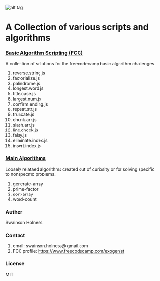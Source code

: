 ![alt tag](https://github.com/Exogenist/algorithm-library/blob/master/img/header.png)

# A Collection of various scripts and algorithms 

### [Basic Algorithm Scripting (FCC)](https://github.com/Exogenist/Robotik-js/tree/master/basic-algorithm-scripting)
A collection of solutions for the freecodecamp basic algorithm challenges. 

1. reverse.string.js
2. factorialize.js
3. palindrome.js
4. longest.word.js
5. title.case.js
6. largest.num.js
7. confirm.ending.js
8. repeat.str.js
9. truncate.js
10. chunk.arr.js
11. slash.arr.js
12. line.check.js
13. falsy.js
14. eliminate.index.js
15. insert.index.js

### [Main Algorithms](https://github.com/Exogenist/Robotik-js/tree/master/main-algorithms)
Loosely relataed algorithms created out of curiosity or for solving specific to nonspecific problems.

1. generate-array
2. prime-factor
3. sort-array
4. word-count

### Author
Swainson Holness

### Contact
1. email: swainson.holness@ gmail.com 
2. FCC profile: https://www.freecodecamp.com/exogenist

### License
MIT




